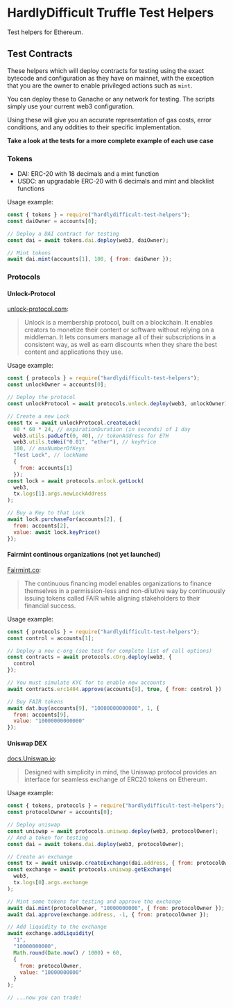 # HardlyDifficult Truffle Test Helpers

Test helpers for Ethereum.

## Test Contracts

These helpers which will deploy contracts for testing using the exact bytecode and configuration as they have on mainnet, with the exception that you are the owner to enable privileged actions such as `mint`.

You can deploy these to Ganache or any network for testing. The scripts simply use your current web3 configuration.

Using these will give you an accurate representation of gas costs, error conditions, and any oddities to their specific implementation.

**Take a look at the tests for a more complete example of each use case**

### Tokens

 - DAI: ERC-20 with 18 decimals and a mint function
 - USDC: an upgradable ERC-20 with 6 decimals and mint and blacklist functions

Usage example: 

```javascript
const { tokens } = require("hardlydifficult-test-helpers");
const daiOwner = accounts[0];

// Deploy a DAI contract for testing
const dai = await tokens.dai.deploy(web3, daiOwner);

// Mint tokens
await dai.mint(accounts[1], 100, { from: daiOwner });
```

### Protocols 

#### Unlock-Protocol

[unlock-protocol.com](https://unlock-protocol.com):
> Unlock is a membership protocol, built on a blockchain. It enables creators to monetize their content or software without relying on a middleman. It lets consumers manage all of their subscriptions in a consistent way, as well as earn discounts when they share the best content and applications they use.

Usage example:

```javascript
const { protocols } = require("hardlydifficult-test-helpers");
const unlockOwner = accounts[0];

// Deploy the protocol
const unlockProtocol = await protocols.unlock.deploy(web3, unlockOwner);

// Create a new Lock
const tx = await unlockProtocol.createLock(
  60 * 60 * 24, // expirationDuration (in seconds) of 1 day
  web3.utils.padLeft(0, 40), // tokenAddress for ETH
  web3.utils.toWei("0.01", "ether"), // keyPrice
  100, // maxNumberOfKeys
  "Test Lock", // lockName
  {
    from: accounts[1]
  });
const lock = await protocols.unlock.getLock(
  web3,
  tx.logs[1].args.newLockAddress
);

// Buy a Key to that Lock
await lock.purchaseFor(accounts[2], {
  from: accounts[2],
  value: await lock.keyPrice()
});
```

#### Fairmint continous organizations (not yet launched)

[Fairmint.co](https://fairmint.co):

> The continuous financing model enables organizations to finance themselves in a permission-less and non-dilutive way by continuously issuing tokens called FAIR while aligning stakeholders to their financial success.

Usage example:

```javascript
const { protocols } = require("hardlydifficult-test-helpers");
const control = accounts[1];

// Deploy a new c-org (see test for complete list of call options)
const contracts = await protocols.cOrg.deploy(web3, {
  control
});

// You must simulate KYC for to enable new accounts
await contracts.erc1404.approve(accounts[9], true, { from: control })

// Buy FAIR tokens
await dat.buy(accounts[9], "10000000000000", 1, {
  from: accounts[9],
  value: "10000000000000"
});
```

#### Uniswap DEX

[docs.Uniswap.io](https://docs.uniswap.io/):

> Designed with simplicity in mind, the Uniswap protocol provides an interface for seamless exchange of ERC20 tokens on Ethereum.

Usage example:

```javascript
const { tokens, protocols } = require("hardlydifficult-test-helpers");
const protocolOwner = accounts[0];

// Deploy uniswap
const uniswap = await protocols.uniswap.deploy(web3, protocolOwner);
// And a token for testing
const dai = await tokens.dai.deploy(web3, protocolOwner);

// Create an exchange
const tx = await uniswap.createExchange(dai.address, { from: protocolOwner });
const exchange = await protocols.uniswap.getExchange(
  web3,
  tx.logs[0].args.exchange
);

// Mint some tokens for testing and approve the exchange
await dai.mint(protocolOwner, "10000000000", { from: protocolOwner });
await dai.approve(exchange.address, -1, { from: protocolOwner });

// Add liquidity to the exchange
await exchange.addLiquidity(
  "1",
  "10000000000",
  Math.round(Date.now() / 1000) + 60,
  {
    from: protocolOwner,
    value: "10000000000"
  }
);

// ...now you can trade!
```
